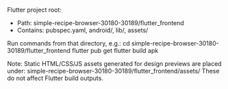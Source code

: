 Flutter project root:

- Path: simple-recipe-browser-30180-30189/flutter_frontend
- Contains: pubspec.yaml, android/, lib/, assets/

Run commands from that directory, e.g.:
  cd simple-recipe-browser-30180-30189/flutter_frontend
  flutter pub get
  flutter build apk

Note: Static HTML/CSS/JS assets generated for design previews are placed under:
  simple-recipe-browser-30180-30189/flutter_frontend/assets/
These do not affect Flutter build outputs.
